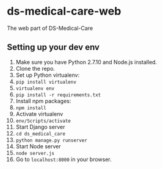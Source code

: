 # ds-medical-care-web
The web part of DS-Medical-Care

## Setting up your dev env
1. Make sure you have Python 2.7.10 and Node.js installed.
2. Clone the repo.
3. Set up Python virtualenv:
 1. `pip install virtualenv`
 2. `virtualenv env`
 3. `pip install -r requirements.txt`
4. Install npm packages:
 1. `npm install`
5. Activate virtualenv
 1. `env/Scripts/activate`
6. Start Django server
 1. `cd ds_medical_care`
 2. `python manage.py runserver`
7. Start Node server
 1. `node server.js`
8. Go to `localhost:8000` in your browser.
